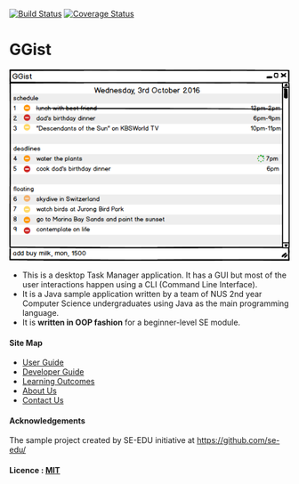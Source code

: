 [![Build Status](https://travis-ci.org/se-edu/addressbook-level4.svg?branch=master)](https://travis-ci.org/se-edu/addressbook-level4)
[![Coverage Status](https://coveralls.io/repos/github/se-edu/addressbook-level4/badge.svg?branch=master)](https://coveralls.io/github/se-edu/addressbook-level4?branch=master)

# GGist

<img src="docs/images/GGistUiProto.png" width="600"><br>

* This is a desktop Task Manager application. It has a GUI but most of the user interactions happen using 
  a CLI (Command Line Interface).
* It is a Java sample application written by a team of NUS 2nd year Computer Science undergraduates using Java as 
  the main programming language. 
* It is **written in OOP fashion** for a beginner-level SE module.
  
#### Site Map
* [User Guide](docs/UserGuide.md) 
* [Developer Guide](docs/DeveloperGuide.md) 
* [Learning Outcomes](docs/LearningOutcomes.md) 
* [About Us](docs/AboutUs.md)
* [Contact Us](docs/ContactUs.md)


#### Acknowledgements

The sample project created by SE-EDU initiative at https://github.com/se-edu/


#### Licence : [MIT](LICENSE)
